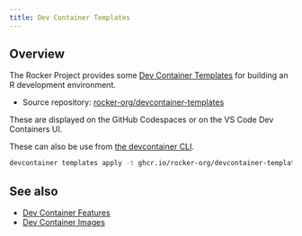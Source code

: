 ```yaml
---
title: Dev Container Templates
---
```


## Overview

The Rocker Project provides some [Dev Container Templates](https://containers.dev/implementors/templates/)
for building an R development environment.

- Source repository: [rocker-org/devcontainer-templates](https://github.com/rocker-org/devcontainer-templates)

These are displayed on the GitHub Codespaces or on the VS Code Dev Containers UI.

These can also be use from [the devcontainer CLI](https://github.com/devcontainers/cli).

```{.sh filename="Terminal"}
devcontainer templates apply -t ghcr.io/rocker-org/devcontainer-templates/r-ver
```

## See also

- [Dev Container Features](features.md)
- [Dev Container Images](images.md)
